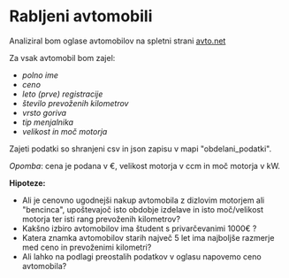 # Rabljeni avtomobili

Analiziral bom oglase avtomobilov na spletni strani [avto.net](https://www.avto.net/Ads/results.asp?znamka=&model=&modelID=&tip=&znamka2=&model2=&tip2=&znamka3=&model3=&tip3=&cenaMin=0&cenaMax=999999&letnikMin=0&letnikMax=2090&bencin=0&starost2=999&oblika=0&ccmMin=0&ccmMax=99999&mocMin=&mocMax=&kmMin=0&kmMax=9999999&kwMin=0&kwMax=999&motortakt=0&motorvalji=0&lokacija=0&sirina=0&dolzina=&dolzinaMIN=0&dolzinaMAX=100&nosilnostMIN=0&nosilnostMAX=999999&lezisc=&presek=0&premer=0&col=0&vijakov=0&EToznaka=0&vozilo=&airbag=&barva=&barvaint=&EQ1=1000000000&EQ2=1000000000&EQ3=1000000000&EQ4=100000000&EQ5=1000000000&EQ6=1000000000&EQ7=1110100120&EQ8=1010000001&EQ9=1000000000&KAT=1010000000&PIA=&PIAzero=&PSLO=&akcija=0&paketgarancije=&broker=0&prikazkategorije=0&kategorija=0&zaloga=10&arhiv=0&presort=3&tipsort=DESC&stran=1&subSTAR=303)


Za vsak avtomobil bom zajel:
- *polno ime*
- *ceno*
- *leto (prve) registracije*
- *število prevoženih kilometrov*
- *vrsto goriva*
- *tip menjalnika*
- *velikost in moč motorja*

Zajeti podatki so shranjeni csv in json zapisu v mapi "obdelani_podatki".

*Opomba*: cena je podana v €, velikost motorja v ccm in moč motorja v kW.


**Hipoteze:**
- Ali je cenovno ugodnejši nakup avtomobila z dizlovim motorjem ali "bencinca", upoštevajoč isto obdobje izdelave in isto moč/velikost motorja ter isti rang prevoženih kilometrov?
- Kakšno izbiro avtomobilov ima študent s privarčevanimi 1000€ ?
- Katera znamka avtomobilov starih največ 5 let ima najboljše razmerje med ceno in prevoženimi kilometri?
- Ali lahko na podlagi preostalih podatkov v oglasu napovemo ceno avtomobila?